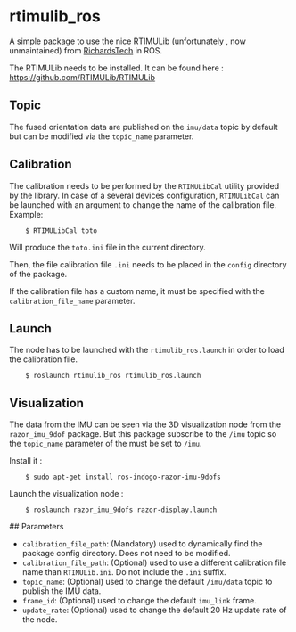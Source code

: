 # rtimulib_ros
A simple package to use the nice RTIMULib (unfortunately , now unmaintained) from [RichardsTech](https://richardstechnotes.wordpress.com/) in ROS.

The RTIMULib needs to be installed. It can be found here : <https://github.com/RTIMULib/RTIMULib>

## Topic
The fused orientation data are published on the `imu/data` topic by default but can be modified via the `topic_name` parameter.

## Calibration
The calibration needs to be performed by the `RTIMULibCal` utility provided by the library.
In case of a several devices configuration, `RTIMULibCal` can be launched with an argument to change the name of the calibration file.
Example:

        $ RTIMULibCal toto

Will produce the `toto.ini` file in the current directory.

Then, the file calibration file `.ini` needs to be placed in the `config` directory of the package.

If the calibration file has a custom name, it must be specified with the `calibration_file_name` parameter.

## Launch
The node has to be launched with the `rtimulib_ros.launch` in order to load the calibration file.

        $ roslaunch rtimulib_ros rtimulib_ros.launch

## Visualization
The data from the IMU can be seen via the 3D visualization node from the `razor_imu_9dof` package. But this package subscribe to the `/imu` topic so the `topic_name` parameter of the must be set to `/imu`.

Install it :

        $ sudo apt-get install ros-indogo-razor-imu-9dofs
 
 Launch the visualization node :

        $ roslaunch razor_imu_9dofs razor-display.launch

## Parameters
- `calibration_file_path`: (Mandatory) used to dynamically find the package config directory. Does not need to be modified.
- `calibration_file_path`: (Optional) used to use a different calibration file name than `RTIMULib.ini`. Do not include the `.ini` suffix.
- `topic_name`: (Optional) used to change the default `/imu/data` topic to publish the IMU data.
- `frame_id`: (Optional) used to change the default `imu_link` frame.
- `update_rate`: (Optional) used to change the default 20 Hz update rate of the node.
